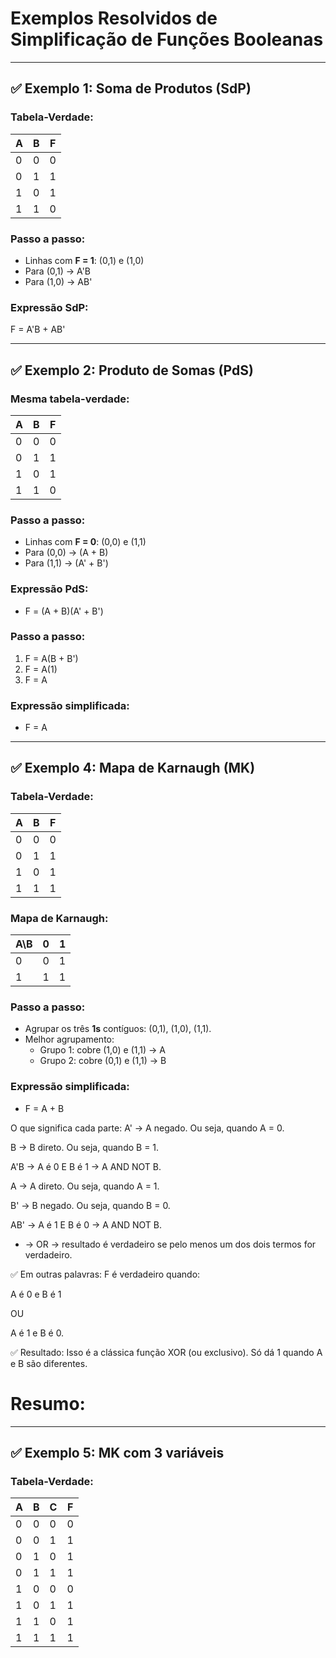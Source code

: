 # Exemplos Resolvidos de Simplificação de Funções Booleanas

---

## ✅ Exemplo 1: Soma de Produtos (SdP)

### Tabela-Verdade:

| A | B | F |
|---|---|---|
| 0 | 0 | 0 |
| 0 | 1 | 1 |
| 1 | 0 | 1 |
| 1 | 1 | 0 |

### Passo a passo:
- Linhas com **F = 1**: (0,1) e (1,0)
- Para (0,1) → A'B
- Para (1,0) → AB'

### Expressão SdP:
F = A'B + AB'


---

## ✅ Exemplo 2: Produto de Somas (PdS)

### Mesma tabela-verdade:

| A | B | F |
|---|---|---|
| 0 | 0 | 0 |
| 0 | 1 | 1 |
| 1 | 0 | 1 |
| 1 | 1 | 0 |

### Passo a passo:
- Linhas com **F = 0**: (0,0) e (1,1)
- Para (0,0) → (A + B)
- Para (1,1) → (A' + B')

### Expressão PdS:

- F = (A + B)(A' + B')


### Passo a passo:
1. F = A(B + B')
2. F = A(1)
3. F = A

### Expressão simplificada:

- F = A


---

## ✅ Exemplo 4: Mapa de Karnaugh (MK)

### Tabela-Verdade:

| A | B | F |
|---|---|---|
| 0 | 0 | 0 |
| 0 | 1 | 1 |
| 1 | 0 | 1 |
| 1 | 1 | 1 |

### Mapa de Karnaugh:

| A\B | 0 | 1 |
|------|---|---|
| 0    | 0 | 1 |
| 1    | 1 | 1 |

### Passo a passo:
- Agrupar os três **1s** contíguos: (0,1), (1,0), (1,1).
- Melhor agrupamento:  
  - Grupo 1: cobre (1,0) e (1,1) → A  
  - Grupo 2: cobre (0,1) e (1,1) → B

### Expressão simplificada:

- F = A + B

O que significa cada parte:
A' → A negado. Ou seja, quando A = 0.

B → B direto. Ou seja, quando B = 1.

A'B → A é 0 E B é 1 → A AND NOT B.

A → A direto. Ou seja, quando A = 1.

B' → B negado. Ou seja, quando B = 0.

AB' → A é 1 E B é 0 → A AND NOT B.

+ → OR → resultado é verdadeiro se pelo menos um dos dois termos for verdadeiro.

✅ Em outras palavras:
F é verdadeiro quando:

A é 0 e B é 1

OU

A é 1 e B é 0.

✅ Resultado:
Isso é a clássica função XOR (ou exclusivo).
Só dá 1 quando A e B são diferentes.

# Resumo:


---

## ✅ Exemplo 5: MK com 3 variáveis

### Tabela-Verdade:

| A | B | C | F |
|---|---|---|---|
| 0 | 0 | 0 | 0 |
| 0 | 0 | 1 | 1 |
| 0 | 1 | 0 | 1 |
| 0 | 1 | 1 | 1 |
| 1 | 0 | 0 | 0 |
| 1 | 0 | 1 | 1 |
| 1 | 1 | 0 | 1 |
| 1 | 1 | 1 | 1 |
